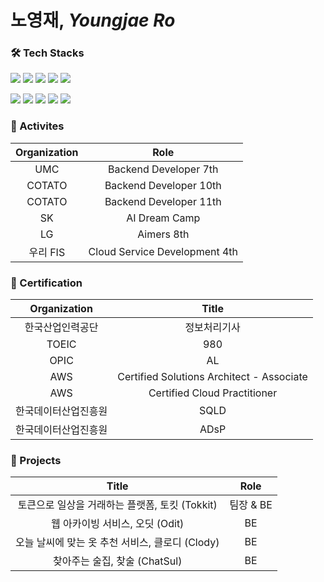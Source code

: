 # 노영재, *Youngjae Ro*

### 🛠️ Tech Stacks
<p>
<a href="https://www.java.com/ko/"><img src="https://img.shields.io/badge/Java-1974D2?style=flat&logo=OpenJDK&logoColor=orange"></a>
<a href="https://www.python.org/"><img src="https://img.shields.io/badge/Python-FFEB3B?style=flat&logo=Python&logoColor=black"></a>
<a href="https://spring.io/"><img src="https://img.shields.io/badge/Spring-6DB33F?style=flat&logo=Spring&logoColor=white"/></a>
<a href="https://spring.io/projects/spring-boot"><img src="https://img.shields.io/badge/Spring_Boot-6AAE3D?style=flat&logo=SpringBoot&logoColor=white"/></a>
<a href="https://spring.io/projects/spring-data-jpa"><img src="https://img.shields.io/badge/Spring_Data_JPA-6DB33F?style=flat&logo=hibernate&logoColor=white"/>
</p>

<a href="https://aws.amazon.com/ko/?nc2=h_lg"><img src="https://img.shields.io/badge/Amazon AWS-F58219?style=flat&logo=amazonaws&logoColor=white"/></a>
<a href="https://www.docker.com/"><img src="https://img.shields.io/badge/Docker-2496ED?style=flat&logo=Docker&logoColor=white"></a>
<a href="https://redis.io/ko/"><img src="https://img.shields.io/badge/Redis-DC382D?style=flat&logo=Redis&logoColor=white"></a>
<a href="https://junit.org/junit5/"><img src="https://img.shields.io/badge/JUnit5-25A162?style=flat&logo=JUnit5&logoColor=white"></a>
<a href="https://www.mysql.com/"><img src="https://img.shields.io/badge/MySQL-4479A1?style=flat&logo=MySQL&logoColor=white"/></a>



### 🧩 Activites 
|Organization|Role|
|:---:|:---:|
| UMC | Backend Developer 7th |
| COTATO | Backend Developer 10th |
| COTATO | Backend Developer 11th |
| SK | AI Dream Camp |
| LG | Aimers 8th |
| 우리 FIS | Cloud Service Development 4th |


### 📜 Certification
|Organization|Title|
|:---:|:---:|
| 한국산업인력공단 | 정보처리기사 |
| TOEIC | 980 |
| OPIC | AL |
| AWS | Certified Solutions Architect - Associate |
| AWS | Certified Cloud Practitioner |
| 한국데이터산업진흥원 | SQLD |
| 한국데이터산업진흥원 | ADsP |


### 🎱 Projects 
|Title|Role|
|:---:|:---:|
| 토큰으로 일상을 거래하는 플랫폼, 토킷 (Tokkit) | 팀장 & BE |
| 웹 아카이빙 서비스, 오딧 (Odit) | BE |
| 오늘 날씨에 맞는 옷 추천 서비스, 클로디 (Clody) | BE |
| 찾아주는 술집, 찾술 (ChatSul) | BE |
